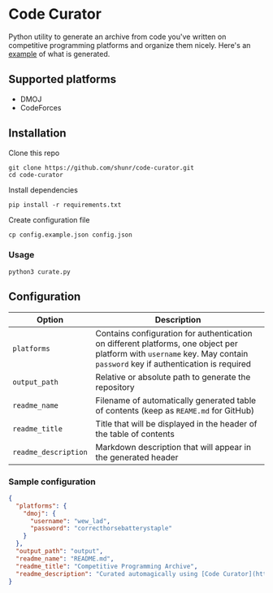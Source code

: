 # Code Curator

Python utility to generate an archive from code you've written on competitive programming platforms and organize them nicely. Here's an [example](https://github.com/shunr/competitive-programming) of what is generated.

## Supported platforms
- DMOJ
- CodeForces

## Installation
Clone this repo
```shell
git clone https://github.com/shunr/code-curator.git
cd code-curator
```
Install dependencies
```shell
pip install -r requirements.txt
```
Create configuration file
```shell
cp config.example.json config.json
```
### Usage
```shell
python3 curate.py
```

## Configuration
| Option | Description |
|---|---|
|```platforms```| Contains configuration for authentication on different platforms, one object per platform with ```username``` key. May contain ```password``` key if authentication is required |
|```output_path```| Relative or absolute path to generate the repository |
|```readme_name```| Filename of automatically generated table of contents (keep as ```REAME.md``` for GitHub) |
|```readme_title```| Title that will be displayed in the header of the table of contents |
|```readme_description```| Markdown description that will appear in the generated header |

### Sample configuration
```json
{
  "platforms": {
    "dmoj": {
      "username": "wew_lad",
      "password": "correcthorsebatterystaple"
    }
  },
  "output_path": "output",
  "readme_name": "README.md",
  "readme_title": "Competitive Programming Archive",
  "readme_description": "Curated automagically using [Code Curator](https://github.com/shunr/code-curator)"
}
```